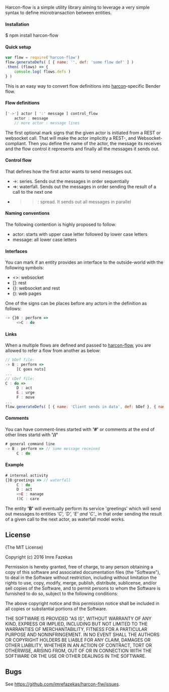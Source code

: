 Harcon-flow is a simple utility library aiming to leverage a very simple syntax to define microtransaction between entities.



#### Installation

$ npm install harcon-flow


#### Quick setup

```javascript
var flow = require('harcon-flow')
flow.generateDefs( [ { name: '', def: 'some flow def' ] )
.then( (flows) => {
	console.log( flows.defs )
} )
```

This is an easy way to convert flow definitions into [harcon](https://github.com/imrefazekas/harcon)-specific Bender flow.



#### Flow definitions

```javascript
['->'] actor [ ':' message ] control_flow
	actor : message
	// more actor : message lines
```

The first optional mark signs that the given actor is initiated from a REST or websocket call. That will make the actor implicitly a REST-, and Websocket-compliant.
Then you define the name of the actor, the message its receives and the flow control it represents and finally all the messages it sends out.



#### Control flow

That defines how the first actor wants to send messages out.

- ->: series. Sends out the messages in order sequentially
- =>: waterfall. Sends out the messages in order sending the result of a call to the next one
- >>: spread. It sends out all messages in parallel



#### Naming conventions

The following contention is highly proposed to follow:
- actor: starts with upper case letter followed by lower case letters
- message: all lower case letters



#### Interfaces

You can mark if an entity provides an interface to the outside-world with the following symbols:

- <>: websocket
- []: rest
- {}: websocket and rest
- (): web pages

One of the signs can be places before any actors in the definition as follows:

```javascript
-> {}B : perform =>
	 <>C : do
```


#### Links

When a multiple flows are defined and passed to [harcon-flow](https://github.com/imrefazekas/harcon-flow), you are allowed to refer a flow from another as below:

```javascript
// bDef file:
-> B : perform =>
	 [C goes nuts]
...
// cDef file:
C : do =>
 	 D : act
	 E : urge
	 F : move
...
flow.generateDefs( [ { name: 'Client sends in data', def: bDef }, { name: 'C goes nuts', def: cDef } ] )
```



#### Comments

You can have comment-lines started with __'#'__ or comments at the end of other lines startd with __'//'__

```javascript
# general command line
-> B : perform => // some message received
	 C : do
```



#### Example

```javascript
# internal activity
{}B:greetings => // waterfall
	 C : do
	 D : act
	 <>E : manage
	 ()C : care
 ```

The entity __'B'__ will eventually perform its service 'greetings' which will send out messages to entities _'C', 'D', 'E' and 'C'__ in that order sending the result of a given call to the next actor, as waterfall model works.



## License

(The MIT License)

Copyright (c) 2016 Imre Fazekas

Permission is hereby granted, free of charge, to any person obtaining a copy of
this software and associated documentation files (the "Software"), to deal in
the Software without restriction, including without limitation the rights to
use, copy, modify, merge, publish, distribute, sublicense, and/or sell copies of
the Software, and to permit persons to whom the Software is furnished to do so,
subject to the following conditions:

The above copyright notice and this permission notice shall be included in all
copies or substantial portions of the Software.

THE SOFTWARE IS PROVIDED "AS IS", WITHOUT WARRANTY OF ANY KIND, EXPRESS OR
IMPLIED, INCLUDING BUT NOT LIMITED TO THE WARRANTIES OF MERCHANTABILITY, FITNESS
FOR A PARTICULAR PURPOSE AND NONINFRINGEMENT. IN NO EVENT SHALL THE AUTHORS OR
COPYRIGHT HOLDERS BE LIABLE FOR ANY CLAIM, DAMAGES OR OTHER LIABILITY, WHETHER
IN AN ACTION OF CONTRACT, TORT OR OTHERWISE, ARISING FROM, OUT OF OR IN
CONNECTION WITH THE SOFTWARE OR THE USE OR OTHER DEALINGS IN THE SOFTWARE.


## Bugs

See <https://github.com/imrefazekas/harcon-flw/issues>.
